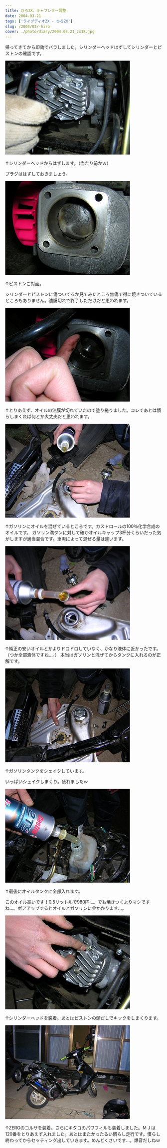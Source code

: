 ```yaml
---
title: ひろZX、キャブレター調整
date: 2004-03-21
tags: ['ライブディオZX - ひろZX']
slug: /2004/03/-hiro
cover: ./photo/diary/2004.03.21_zx18.jpg
---
```



<p class="sentence spacing10">帰ってきてから即効でバラしました。シリンダーヘッドはずしてシリンダーとピストンの確認です。 </p>
<div class="center spacing"><img class="img-fluid" src="./photo/diary/2004.03.21_zx18.jpg" alt=""></div>
<p class="sentence"> ↑シリンダーヘッドからはずします。（当たり前かｗ）</p>
<p class="sentence spacing10">プラグははずしておきましょう。</p>
<div class="center spacing"><img class="img-fluid" src="./photo/diary/2004.03.21_zx19.jpg" alt=""></div>
<p class="sentence">↑ピストンご対面。</p>
<p class="sentence spacing10">シリンダーとピストンに傷ついてるか見てみたところ無傷で得に焼きついているところもありません。油膜切れで終了しただけだと思われます。 </p>
<div class="center spacing"><img class="img-fluid" src="./photo/diary/2004.03.21_zx26.jpg" alt=""></div>
<p class="sentence spacing10">↑とりあえず、オイルの油膜が切れていたので塗り捲りました。コレであとは慣らしまくれば何とか大丈夫だと思われます。 </p>
<div class="center spacing"><img class="img-fluid" src="./photo/diary/2004.03.21_zx20.jpg" alt=""></div>
<p class="sentence spacing10">↑ガソリンにオイルを混ぜているところです。カストロールの100％化学合成のオイルです。 ガソリン満タンに対して確かオイルキャップ3杯分くらいだった気がしますが適当混合です。車両によって混ぜる量は違います。 </p>
<div class="center spacing"><img class="img-fluid" src="./photo/diary/2004.03.21_zx21.jpg" alt=""></div>
<p class="sentence spacing10">↑純正の安いオイルとかよりドロドロしていなく、かなり液体に近かったです。（つか全部液体ですね...。） 本当はガソリンと混ぜてからタンクに入れるのが正解です。 </p>
<div class="center spacing"><img class="img-fluid" src="./photo/diary/2004.03.21_zx22.jpg" alt=""></div>
<p class="sentence">↑ガソリンタンクをシェイクしています。</p>
<p class="sentence spacing10">いっぱいシェイクしまくり。疲れましたｗ </p>
<div class="center spacing"><img class="img-fluid" src="./photo/diary/2004.03.21_zx23.jpg" alt=""></div>
<p class="sentence">↑最後にオイルタンクに全部入れます。</p>
<p class="sentence spacing10">このオイル高いです！0.5リットルで980円...。でも焼きつくよりマシですね...。ボアアップするとオイルとガソリンに金かかります...。 </p>
<div class="center spacing"><img class="img-fluid" src="./photo/diary/2004.03.21_zx24.jpg" alt=""></div>
<p class="sentence spacing10">↑シリンダーヘッドを装着。あとはピストンの頭だしでキックをしまくります。 </p>
<div class="center spacing"><img class="img-fluid" src="./photo/diary/2004.03.21_zx25.jpg" alt=""></div>
<p class="sentence">↑ZEROのコルサを装着。さらにキタコのパワフィルも装着しました。ＭＪは120番をとりあえず入れました。あとはまたかったるい慣らし走行です。慣らし終わってからセッティング出していきます。めんどくさいです...。爆音だしねｗ </p>
